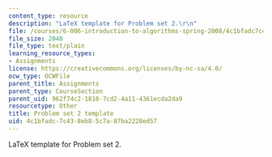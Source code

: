 ```yaml
---
content_type: resource
description: "LaTeX template for Problem set 2.\r\n"
file: /courses/6-006-introduction-to-algorithms-spring-2008/4c1bfadc7c438eb85c7a87ba2228ed57_ps2_template.tex
file_size: 2040
file_type: text/plain
learning_resource_types:
- Assignments
license: https://creativecommons.org/licenses/by-nc-sa/4.0/
ocw_type: OCWFile
parent_title: Assignments
parent_type: CourseSection
parent_uid: 962f74c2-1810-7cd2-4a11-4361ecda2da9
resourcetype: Other
title: Problem set 2 template
uid: 4c1bfadc-7c43-8eb8-5c7a-87ba2228ed57
---
```

LaTeX template for Problem set 2.
